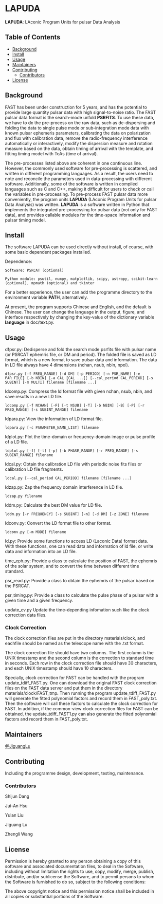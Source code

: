 # LAPUDA
**LAPUDA**: LAconic Program Units for pulsar Data Analysis

## Table of Contents
- [Background](#background)
- [Install](#install)
- [Usage](#usage)
- [Maintainers](#maintainers)
- [Contributing](#contributing)
	- [Contributors](#contributors)
- [License](#license)

## Background

FAST has been under construction for 5 years, and has the potential to provide large quantity pulsar data with high signal-to-noise ratio. The FAST pulsar data format is the search-mode unfold **PSRFITS**. To use these data, we have to do the pre-process on the raw data, such as de-dispersing and folding the data to single pulse mode or sub-integration mode data with known pulsar ephemeris parameters, calibrating the data on polarization and flux with calibration data, remove the radio-frequency interference automatically or interactively, modify the dispersion measure and rotation measure based on the data, obtain timing of arrival with the template, and fitting timing model with ToAs (time of arrival).

The pre-processes listed above are coherent in one continuous line. However, the commonly used software for pre-processing is scattered, and written in different programming languages. As a result, the users need to note and reconcile the parameters used in data-processing with different software. Additionally, some of the software is written in compiled languages such as C and C++, making it difficult for users to check or call the variables in pre-processing. To pre-process FAST pulsar data more conveniently, the program units **LAPUDA** (LAconic Program Units for pulsar Data Analysis) was written. **LAPUDA** is a software written in Python that implements the integrated pre-processing for pulsar data (not only for FAST data), and provides callable modules for the time-space information and pulsar timing model.

## Install

The software LAPUDA can be used directly without install, of course, with some basic dependent packages installed. 

Dependence: 

	Software: PSRCAT (optional)

	Python module: psutil, numpy, matplotlib, scipy, astropy, scikit-learn (optional), mpmath (optional) and tkinter

For a better experience, the user can add the programme directory to the environment variable **PATH**, alternatively. 

At present, the program supports Chinese and English, and the default is Chinese. The user can change the language in the output, figure, and interface respectively by changing the key-value of the dictionary variable **language** in doc/text.py.

## Usage

dfpsr.py: 
	Dedisperse and fold the search mode psrfits file with pulsar name (or PSRCAT ephemris file, or DM and period). The folded file is saved as LD format, which is a new format to save pulsar data and information. The data in LD file always have 4 dimensions (nchan, nsub, nbin, npol).

	dfpsr.py [-f FREQ_RANGE] [-d DM] [-p PERIOD] [-n PSR_NAME] [-e PAR_FILE] [-b NBIN] [-a CAL [CAL ...]] [--cal_period CAL_PERIOD] [-s SUBINT] [-m MULTI] filename [filename ...]

ldcomp.py:
	Compress the ld format file with given nchan, nsub, nbin, and save resutls in a new LD file.

	ldcomp.py [-f NCHAN] [-F] [-t NSUB] [-T] [-b NBIN] [-B] [-P] [-r FREQ_RANGE] [-s SUBINT_RANGE] filename

ldpara.py:
	View the information of LD format file.

	ldpara.py [-c PARAMETER_NAME_LIST] filename

ldplot.py:
	Plot the time-domain or frequency-domain image or pulse profile of a LD file.

	ldplot.py [-f] [-t] [-p] [-b PHASE_RANGE] [-r FREQ_RANGE] [-s SUBINT_RANGE] filename

ldcal.py:
	Obtain the calibration LD file with periodic noise fits files or calibration LD file fragments.

	ldcal.py [--cal_period CAL_PERIOD] filename [filename ...]

ldzap.py:
	Zap the frequency domain interference in LD file.

	ldzap.py filename

lddm.py:
	Calculate the best DM value for LD file.

	lddm.py [-r FREQUENCY] [-s SUBINT] [-n] [-d DM] [-z ZONE] filename

ldconv.py:
	Convert the LD format file to other format.

	ldconv.py [-m MODE] filename

ld.py:
	Provide some functions to access LD (Laconic Data) format data. With these functions, one can read data and information of ld file, or write data and information into an LD file.

time_eph.py:
	Provide a class to calculate the position of FAST, the ephemris of the solar system, and to convert the time between different time standard.

psr_read.py:
	Provide a class to obtain the ephemris of the pulsar based on the PSRCAT.

psr_timing.py:
	Provide a class to calculate the pulse phase of a pulsar with a given time and a given frequency.
	
update_cv.py
	Update the time-depending infomation such like the clock correction data files.

### Clock Correction

The clock correction files are put in the directory materials/clock, and eachfile should be named as the telescope name with the .txt format. 

The clock correction file should have two columns. The first column is the UNIX timestamp and the second column is the correction to standard time in seconds. Each row in the clock correction file should have 30 characters, and each UNIX timestamp should have 10 characters.

Specially, clock correction for FAST can be handled with the program update\_tdiff\_FAST.py. One can download the original FAST clock correction files on the FAST data server and put them in the directory materials/clock/FAST\_tmp. Then running the program update\_tdiff\_FAST.py will generate the fitted polynomial factors and record them in FAST\_poly.txt. Then the software will call these factors to calculate the clock correction for FAST. In addition, if the common-view clock correction files for FAST can be obtained, the update\_tdiff\_FAST1.py can also generate the fitted polynomial factors and record them in FAST\_poly.txt.

## Maintainers

[@JiguangLu](mailto:lujig@nao.cas.cn)

## Contributing

Including the programme design, development, testing, maintenance.

### Contributors

Shijun Dang

Jui-An Hsu

Yulan Liu

Jiguang Lu

Zhengli Wang

## License

Permission is hereby granted to any person obtaining a copy of this software and associated documentation files, to deal in the Software, including without limitation the rights to use, copy, modify, merge, publish, distribute, and/or sublicense the Software, and to permit persons to whom the Software is furnished to do so, subject to the following conditions: 

The above copyright notice and this permission notice shall be included in all copies or substantial portions of the Software.
